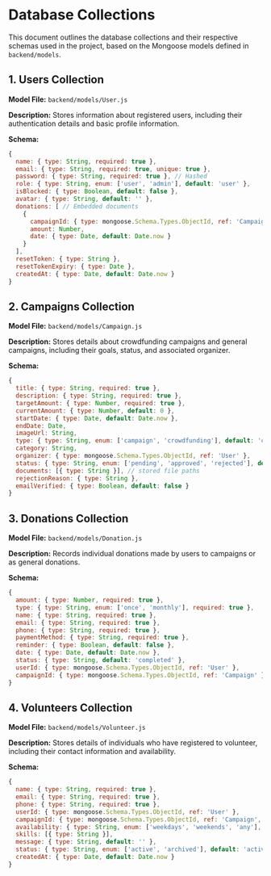 # Database Collections

This document outlines the database collections and their respective schemas used in the project, based on the Mongoose models defined in `backend/models`.

## 1. Users Collection

**Model File:** `backend/models/User.js`

**Description:** Stores information about registered users, including their authentication details and basic profile information.

**Schema:**
```javascript
{
  name: { type: String, required: true },
  email: { type: String, required: true, unique: true },
  password: { type: String, required: true }, // Hashed
  role: { type: String, enum: ['user', 'admin'], default: 'user' },
  isBlocked: { type: Boolean, default: false },
  avatar: { type: String, default: '' },
  donations: [ // Embedded documents
    {
      campaignId: { type: mongoose.Schema.Types.ObjectId, ref: 'Campaign' },
      amount: Number,
      date: { type: Date, default: Date.now }
    }
  ],
  resetToken: { type: String },
  resetTokenExpiry: { type: Date },
  createdAt: { type: Date, default: Date.now }
}
```

## 2. Campaigns Collection

**Model File:** `backend/models/Campaign.js`

**Description:** Stores details about crowdfunding campaigns and general campaigns, including their goals, status, and associated organizer.

**Schema:**
```javascript
{
  title: { type: String, required: true },
  description: { type: String, required: true },
  targetAmount: { type: Number, required: true },
  currentAmount: { type: Number, default: 0 },
  startDate: { type: Date, default: Date.now },
  endDate: Date,
  imageUrl: String,
  type: { type: String, enum: ['campaign', 'crowdfunding'], default: 'campaign' },
  category: String,
  organizer: { type: mongoose.Schema.Types.ObjectId, ref: 'User' },
  status: { type: String, enum: ['pending', 'approved', 'rejected'], default: 'pending' },
  documents: [{ type: String }], // stored file paths
  rejectionReason: { type: String },
  emailVerified: { type: Boolean, default: false }
}
```

## 3. Donations Collection

**Model File:** `backend/models/Donation.js`

**Description:** Records individual donations made by users to campaigns or as general donations.

**Schema:**
```javascript
{
  amount: { type: Number, required: true },
  type: { type: String, enum: ['once', 'monthly'], required: true },
  name: { type: String, required: true },
  email: { type: String, required: true },
  phone: { type: String, required: true },
  paymentMethod: { type: String, required: true },
  reminder: { type: Boolean, default: false },
  date: { type: Date, default: Date.now },
  status: { type: String, default: 'completed' },
  userId: { type: mongoose.Schema.Types.ObjectId, ref: 'User' },
  campaignId: { type: mongoose.Schema.Types.ObjectId, ref: 'Campaign' }
}
```

## 4. Volunteers Collection

**Model File:** `backend/models/Volunteer.js`

**Description:** Stores details of individuals who have registered to volunteer, including their contact information and availability.

**Schema:**
```javascript
{
  name: { type: String, required: true },
  email: { type: String, required: true },
  phone: { type: String, required: true },
  userId: { type: mongoose.Schema.Types.ObjectId, ref: 'User' },
  campaignId: { type: mongoose.Schema.Types.ObjectId, ref: 'Campaign', default: null },
  availability: { type: String, enum: ['weekdays', 'weekends', 'any'], default: 'any' },
  skills: [{ type: String }],
  message: { type: String, default: '' },
  status: { type: String, enum: ['active', 'archived'], default: 'active' },
  createdAt: { type: Date, default: Date.now }
}
```
